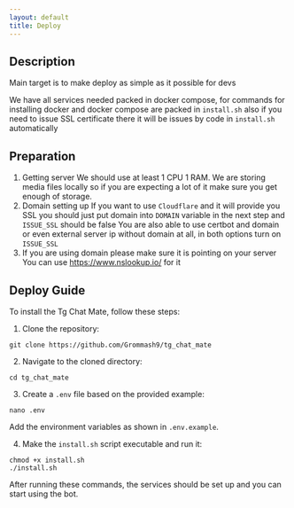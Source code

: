 ```yaml
---
layout: default
title: Deploy
---
```


## Description
Main target is to make deploy as simple as it possible for devs

We have all services needed packed in docker compose, for commands for installing docker and docker compose are packed in `install.sh` also if 
you need to issue SSL certificate there it will be issues by code in `install.sh` automatically

## Preparation
1. Getting server
We should use at least 1 CPU 1 RAM. We are storing media files locally so if you are expecting a lot of it make sure you get enough of storage.
2. Domain setting up
If you want to use `Cloudflare` and it will provide you SSL you should just put domain into `DOMAIN` variable in the next step and `ISSUE_SSL` should be false
You are also able to use certbot and domain or even external server ip without domain at all, in both options turn on `ISSUE_SSL`
3. If you are using domain please make sure it is pointing on your server
You can use https://www.nslookup.io/ for it

## Deploy Guide
To install the Tg Chat Mate, follow these steps:
1. Clone the repository:
```
git clone https://github.com/Grommash9/tg_chat_mate
```
2. Navigate to the cloned directory:
```
cd tg_chat_mate
```
3. Create a `.env` file based on the provided example:
```
nano .env
```
Add the environment variables as shown in `.env.example`.

4. Make the `install.sh` script executable and run it:
```
chmod +x install.sh
./install.sh
```

After running these commands, the services should be set up and you can start using the bot.
